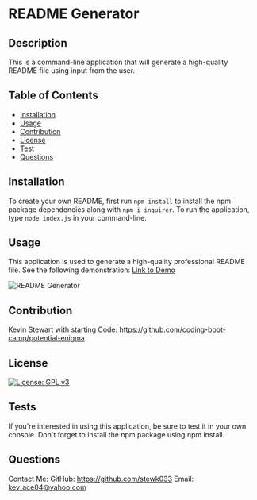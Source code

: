 # README Generator

## Description

 This is a command-line application that will generate a high-quality README file using input from the user.

## Table of Contents

 - [Installation](#installation)
 - [Usage](#usage)
 - [Contribution](#contribution)
 - [License](#license)
 - [Test](#test)
 - [Questions](#questions)
 
## Installation

 To create your own README, first run `npm install` to install the npm package dependencies along with `npm i inquirer`. To run the application, type `node index.js` in your command-line.

## Usage

 This application is used to generate a high-quality professional README file. See the following demonstration:
 [Link to Demo](https://drive.google.com/file/d/1HRrjIpjqEcrRFCfAIfFpiZHLyibx3zVj/view)
 
 ![README Generator](https://user-images.githubusercontent.com/75761903/144127374-17271b46-34f6-44c3-b7bd-1af6cb81ef2a.gif)

## Contribution

 Kevin Stewart with starting Code: https://github.com/coding-boot-camp/potential-enigma

## License

 
[![License: GPL v3](https://img.shields.io/badge/License-GPLv3-blue.svg)](https://www.gnu.org/licenses/gpl-3.0)

## Tests

 If you're interested in using this application, be sure to test it in your own console. Don't forget to install the npm package using npm install.

## Questions

 Contact Me:
 GitHub: https://github.com/stewk033
 Email: kev_ace04@yahoo.com
